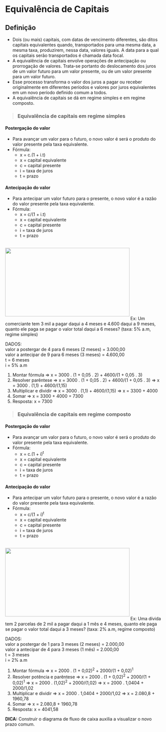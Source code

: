 # Equivalência de Capitais

## Definição
- Dois (ou mais) capitais, com datas de vencimento diferentes, são ditos capitais equivalentes quando, transportados para uma mesma data, a mesma taxa, produzirem, nessa data, valores iguais. A data para a qual os capitais serão transportados é chamada data focal.
- A equivalência de capitais envolve operações de antecipação ou prorrogação de valores. Trata-se portanto do deslocamento dos juros de um valor futuro para um valor presente, ou de um valor presente para um valor futuro.
- Esse processo transforma o valor dos juros a pagar ou receber originalmente em diferentes períodos e valores por juros equivalentes em um novo período definido comum a todos.
- A equivalência de capitais se dá em regime simples e em regime composto.

> ### Equivalência de capitais em regime simples

#### Postergação do valor
- Para avançar um valor para o futuro, o novo valor é será o produto do valor presente pela taxa equivalente.
- Fórmula:
  - x = c.(1 + i.t)
  - x = capital equivalente
  - c = capital presente
  - i = taxa de juros
  - t = prazo

#### Antecipação do valor
- Para antecipar um valor futuro para o presente, o novo valor é a razão do valor presente pela taxa equivalente.
- Fórmula:
  - x = c/(1 + i.t)
  - x = capital equivalente
  - c = capital presente
  - i = taxa de juros
  - t = prazo

<br>
<div style="display:inline_block">
    <img align="left" height="220" width="400" src="../../img/equivalencia-juros-simples.png">
</div><br><br><br><br><br><br><br><br><br><br><br><br>

Ex: Um comerciante tem 3 mil a pagar daqui a 4 meses e 4.600 daqui a 9 meses, quanto ele paga se pagar o valor total daqui a 6 meses? (taxa: 5% a.m, regime simples)

DADOS:  
valor a postergar de 4 para 6 meses (2 meses) = 3.000,00   
valor a antecipar de 9 para 6 meses (3 meses) = 4.600,00  
t = 6 meses  
i = 5% a.m  

1. Montar fórmula => x = 3000 . (1 + 0,05 . 2) + 4600/(1 + 0,05 . 3)
2. Resolver parêntese => x = 3000 . (1 + 0,05 . 2) + 4600/(1 + 0,05 . 3) => x = 3000 . (1,1) + 4600/(1,15)
3. Multiplicar e dividir => x = 3000 . (1,1) + 4600/(1,15) => x = 3300 + 4000
4. Somar => x = 3300 + 4000 = 7300
5. Resposta: x = 7300

> ### Equivalência de capitais em regime composto

#### Postergação do valor
- Para avançar um valor para o futuro, o novo valor é será o produto do valor presente pela taxa equivalente.
- Fórmula:
  - x = c.(1 + i)<sup>t</sup>
  - x = capital equivalente
  - c = capital presente
  - i = taxa de juros
  - t = prazo

#### Antecipação do valor
- Para antecipar um valor futuro para o presente, o novo valor é a razão do valor presente pela taxa equivalente.
- Fórmula:
  - x = c/(1 + i)<sup>t</sup>
  - x = capital equivalente
  - c = capital presente
  - i = taxa de juros
  - t = prazo

<br>
<div style="display:inline_block">
    <img align="left" height="220" width="400" src="../../img/equivalencia-juros-compostos.png">
</div><br><br><br><br><br><br><br><br><br><br><br><br>

Ex: Uma dívida tem 2 parcelas de 2 mil a pagar daqui a 1 mês e 4 meses, quanto ele paga se pagar o valor total daqui a 3 meses? (taxa: 2% a.m, regime composto)

DADOS:  
valor a postergar de 1 para 3 meses (2 meses) = 2.000,00   
valor a antecipar de 4 para 3 meses (1 mês) = 2.000,00  
t = 3 meses  
i = 2% a.m  

1. Montar fórmula => x = 2000 . (1 + 0,02)<sup>2</sup> + 2000/(1 + 0,02)<sup>1</sup>
2. Resolver potência e parêntese => x = 2000 . (1 + 0,02)<sup>2</sup> + 2000/(1 + 0,02)<sup>1</sup> => x = 2000 . (1,02)<sup>2</sup> + 2000/(1,02) => x = 2000 . 1,0404 + 2000/1,02
3. Multiplicar e dividir => x = 2000 . 1,0404 + 2000/1,02 => x = 2.080,8 + 1960,78
4. Somar => x = 2.080,8 + 1960,78
5. Resposta: x = 4041,58

**DICA:** Construir o diagrama de fluxo de caixa auxilia a visualizar o novo prazo comum.